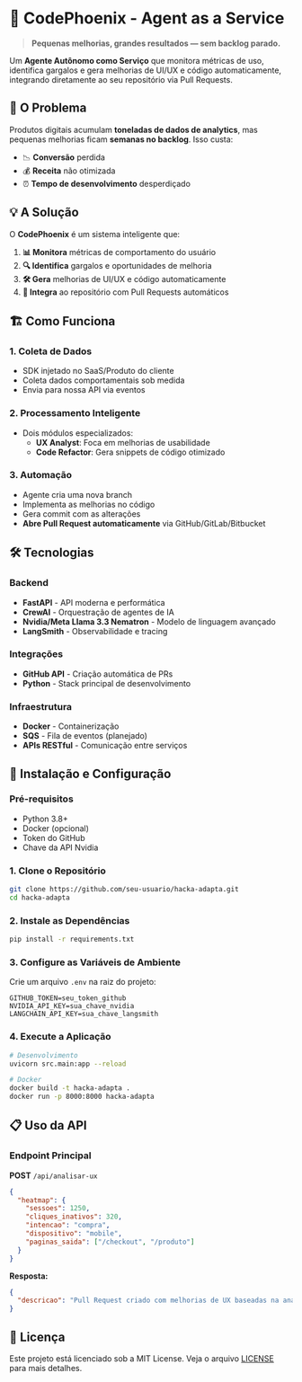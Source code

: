 # 🤖 CodePhoenix - Agent as a Service

> **Pequenas melhorias, grandes resultados — sem backlog parado.**

Um **Agente Autônomo como Serviço** que monitora métricas de uso, identifica gargalos e gera melhorias de UI/UX e código automaticamente, integrando diretamente ao seu repositório via Pull Requests.

## 🚀 O Problema

Produtos digitais acumulam **toneladas de dados de analytics**, mas pequenas melhorias ficam **semanas no backlog**. Isso custa:
- 📉 **Conversão** perdida
- 💰 **Receita** não otimizada  
- ⏰ **Tempo de desenvolvimento** desperdiçado

## 💡 A Solução

O **CodePhoenix** é um sistema inteligente que:

1. **📊 Monitora** métricas de comportamento do usuário
2. **🔍 Identifica** gargalos e oportunidades de melhoria
3. **🛠️ Gera** melhorias de UI/UX e código automaticamente
4. **🔄 Integra** ao repositório com Pull Requests automáticos

## 🏗️ Como Funciona

### 1. **Coleta de Dados**
- SDK injetado no SaaS/Produto do cliente
- Coleta dados comportamentais sob medida
- Envia para nossa API via eventos

### 2. **Processamento Inteligente**
- Dois módulos especializados:
  - **UX Analyst**: Foca em melhorias de usabilidade
  - **Code Refactor**: Gera snippets de código otimizado

### 3. **Automação**
- Agente cria uma nova branch
- Implementa as melhorias no código
- Gera commit com as alterações
- **Abre Pull Request automaticamente** via GitHub/GitLab/Bitbucket

## 🛠️ Tecnologias

### Backend
- **FastAPI** - API moderna e performática
- **CrewAI** - Orquestração de agentes de IA
- **Nvidia/Meta Llama 3.3 Nematron** - Modelo de linguagem avançado
- **LangSmith** - Observabilidade e tracing

### Integrações
- **GitHub API** - Criação automática de PRs
- **Python** - Stack principal de desenvolvimento

### Infraestrutura
- **Docker** - Containerização
- **SQS** - Fila de eventos (planejado)
- **APIs RESTful** - Comunicação entre serviços

## 🚀 Instalação e Configuração

### Pré-requisitos
- Python 3.8+
- Docker (opcional)
- Token do GitHub
- Chave da API Nvidia

### 1. Clone o Repositório
```bash
git clone https://github.com/seu-usuario/hacka-adapta.git
cd hacka-adapta
```

### 2. Instale as Dependências
```bash
pip install -r requirements.txt
```

### 3. Configure as Variáveis de Ambiente
Crie um arquivo `.env` na raiz do projeto:
```env
GITHUB_TOKEN=seu_token_github
NVIDIA_API_KEY=sua_chave_nvidia
LANGCHAIN_API_KEY=sua_chave_langsmith
```

### 4. Execute a Aplicação
```bash
# Desenvolvimento
uvicorn src.main:app --reload

# Docker
docker build -t hacka-adapta .
docker run -p 8000:8000 hacka-adapta
```

## 📋 Uso da API

### Endpoint Principal

**POST** `/api/analisar-ux`

```json
{
  "heatmap": {
    "sessoes": 1250,
    "cliques_inativos": 320,
    "intencao": "compra",
    "dispositivo": "mobile",
    "paginas_saida": ["/checkout", "/produto"]
  }
}
```

**Resposta:**
```json
{
  "descricao": "Pull Request criado com melhorias de UX baseadas na análise comportamental"
}
```

## 📝 Licença

Este projeto está licenciado sob a MIT License. Veja o arquivo [LICENSE](LICENSE) para mais detalhes.
